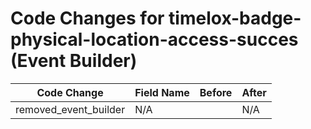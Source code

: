 # Code Changes for timelox-badge-physical-location-access-succes (Event Builder)

| Code Change | Field Name | Before | After |
|-------------|------------|--------|-------|
| removed_event_builder | N/A |  | N/A |
